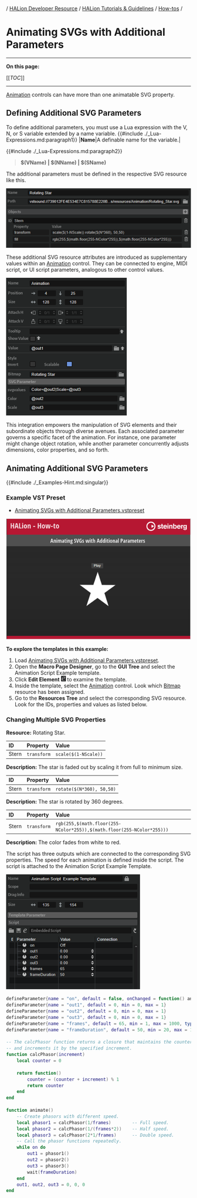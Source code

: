 / [HALion Developer Resource](../../HALion-Developer-Resource.md) / [HALion Tutorials & Guidelines](./HALion-Tutorials-Guidelines.md) / [How-tos](./How-tos.md) /

# Animating SVGs with Additional Parameters

---

**On this page:**

[[_TOC_]]

---

[Animation](../../HALion-Macro-Page/pages/Animation.md) controls can have more than one animatable SVG property.

## Defining Additional SVG Parameters

 To define additional parameters, you must use a Lua expression with the V, N, or S variable extended by a name variable. {{#include ./_Lua-Expressions.md:paragraph1}}
|**Name**|A definable name for the variable.|

{{#include ./_Lua-Expressions.md:paragraph2}}

>**$(VName) | $(NName) | $(SName)**

The additional parameters must be defined in the respective SVG resource like this.

![SVG Properties with Additional Parameters](../images/SVG-Properties-with-Additional-Parameters.png)

These additional SVG resource attributes are introduced as supplementary values within an [Animation](../../HALion-Macro-Page/pages/Animation.md) control. They can be connected to engine, MIDI script, or UI script parameters, analogous to other control values.

![Animation Properties with Additional Parameters](../images/Animation-Properties-with-Additional-Parameters.png)

This integration empowers the manipulation of SVG elements and their subordinate objects through diverse avenues. Each associated parameter governs a specific facet of the animation. For instance, one parameter might change object rotation, while another parameter concurrently adjusts dimensions, color properties, and so forth.

## Animating Additional SVG Parameters

{{#include ./_Examples-Hint.md:singular}}

### Example VST Preset

* [Animating SVGs with Additional Parameters.vstpreset](../vstpresets/Animating%20SVGs%20with%20Additional%20Parameters.vstpreset)

![Animating SVGs with Additional Parameters](../images/Animating-SVGs-with-Additional-Parameters.png)

**To explore the templates in this example:**

1. Load [Animating SVGs with Additional Parameters.vstpreset](../vstpresets/Animating%20SVGs%20with%20Additional%20Parameters.vstpreset).
1. Open the **Macro Page Designer**, go to the **GUI Tree** and select the Animation Script Example template. 
1. Click **Edit Element** ![Edit Element](../images/EditElement.PNG) to examine the template.
1. Inside the template, select the [Animation](../../HALion-Macro-Page/pages/Animation.md) control. Look which [Bitmap](../../HALion-Macro-Page/pages/Bitmap.md) resource has been assigned.
1. Go to the **Resources Tree** and select the corresponding SVG resource. Look for the IDs, properties and values as listed below.

### Changing Multiple SVG Properties

**Resource:** Rotating Star.

|ID|Property|Value|
|:-|:-|:-|
|Stern|``transform``|``scale($(1-NScale))``|

**Description:** The star is faded out by scaling it from full to minimum size.

|ID|Property|Value|
|:-|:-|:-|
|Stern|``transform``|``rotate($(N*360), 50,50)``|

**Description:** The star is rotated by 360 degrees.

|ID|Property|Value|
|:-|:-|:-|
|Stern|``transform``|``rgb(255,$(math.floor(255-NColor*255)),$(math.floor(255-NColor*255)))``|

**Description:** The color fades from white to red.

The script has three outputs which are connected to the corresponding SVG properties. The speed for each animation is defined inside the script. The script is attached to the Animation Script Example Template.

![Animation Script Example Template](../images/Animation-Script-Example-Template.png)

```lua
defineParameter{name = "on", default = false, onChanged = function() animate() end}   
defineParameter{name = "out1", default = 0, min = 0, max = 1}   
defineParameter{name = "out2", default = 0, min = 0, max = 1}   
defineParameter{name = "out3", default = 0, min = 0, max = 1}   
defineParameter{name = "frames", default = 65, min = 1, max = 1000, type = "integer"}   
defineParameter{name = "frameDuration", default = 50, min = 20, max = 10000, type = "integer"}   
  
-- The calcPhasor function returns a closure that maintains the counter value
-- and increments it by the specified increment.  
function calcPhasor(increment)  
    local counter = 0  
  
    return function()  
        counter = (counter + increment) % 1  
        return counter  
    end  
end  

function animate()
    -- Create phasors with different speed.
    local phasor1 = calcPhasor(1/frames)        -- Full speed.  
    local phasor2 = calcPhasor(1/(frames*2))    -- Half speed. 
    local phasor3 = calcPhasor(2*1/frames)      -- Double speed. 
    -- Call the phasor functions repeatedly. 
    while on do  
        out1 = phasor1()  
        out2 = phasor2()  
        out3 = phasor3()  
        wait(frameDuration)  
    end  
    out1, out2, out3 = 0, 0, 0  
end  
```

